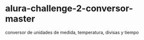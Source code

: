 # alura-challenge-2-conversor-master
conversor de unidades de medida, temperatura, divisas y tiempo
